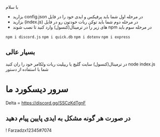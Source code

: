 با سلام
- بزارید config.json در مرحله اول شما باید پرفیکس و ایدی خود را در فایل 
- بزارید (index.js) در مرحله دوم شما باید توکن ربات خودتون رو در فایل 
- های زیر را در ترمینال(کنسول) وارد کنید تا نصب شوند npm در مرحله سوم باید 

```npm i discord.js```
```npm i quick.db```
```npm i dotenv```
```npm i express```

## بسیار عالی
 در ترمینال(کنسول) سایت گلیچ یا ریپلیت ربات ولکامر خود را ران کنید node index.js شما با استفاده از دستور 

# سرور دیسکورد ما

Delta = https://discord.gg/SSCzKdTgnF

## در صورت هر گونه مشکل به ایدی پایین پیام دهید

! Farzadzx12345#7074 